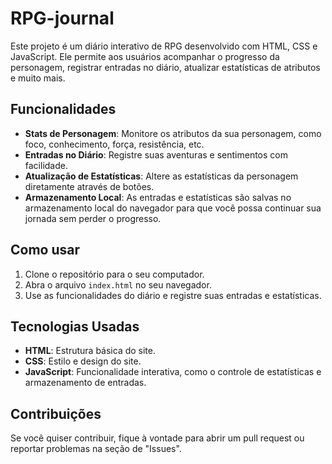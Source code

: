 # RPG-journal
Este projeto é um diário interativo de RPG desenvolvido com HTML, CSS e JavaScript. Ele permite aos usuários acompanhar o progresso da personagem, registrar entradas no diário, atualizar estatísticas de atributos e muito mais.

## Funcionalidades

- **Stats de Personagem**: Monitore os atributos da sua personagem, como foco, conhecimento, força, resistência, etc.
- **Entradas no Diário**: Registre suas aventuras e sentimentos com facilidade.
- **Atualização de Estatísticas**: Altere as estatísticas da personagem diretamente através de botões.
- **Armazenamento Local**: As entradas e estatísticas são salvas no armazenamento local do navegador para que você possa continuar sua jornada sem perder o progresso.

## Como usar

1. Clone o repositório para o seu computador.
2. Abra o arquivo `index.html` no seu navegador.
3. Use as funcionalidades do diário e registre suas entradas e estatísticas.

## Tecnologias Usadas

- **HTML**: Estrutura básica do site.
- **CSS**: Estilo e design do site.
- **JavaScript**: Funcionalidade interativa, como o controle de estatísticas e armazenamento de entradas.

## Contribuições

Se você quiser contribuir, fique à vontade para abrir um pull request ou reportar problemas na seção de "Issues".
